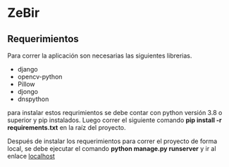 # ZeBir

## Requerimientos
Para correr la aplicación son necesarias las siguientes librerias.

* django
* opencv-python 
* Pillow
* djongo
* dnspython

para instalar estos requrimientos se debe contar con python versión 3.8 o superior y pip instalados. Luego correr el siguiente comando **pip install -r requirements.txt** en la raíz del proyecto.

Después de instalar los requerimientos para correr el proyecto de forma local, se debe ejecutar el comando **python manage.py runserver** y ir al enlace [localhost](127.0.0.1:8000)
